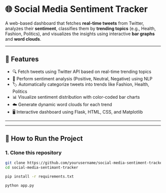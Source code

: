 # 🌐 Social Media Sentiment Tracker

A web-based dashboard that fetches **real-time tweets** from Twitter, analyzes their **sentiment**, classifies them by **trending topics** (e.g., Health, Fashion, Politics), and visualizes the insights using interactive **bar graphs** and **word clouds**.

---

## 📌 Features

- 🔍 Fetch tweets using Twitter API based on real-time trending topics
- 💬 Perform sentiment analysis (Positive, Neutral, Negative) using NLP
- 🏷️ Automatically categorize tweets into trends like Fashion, Health, Politics
- 📊 Visualize sentiment distribution with color-coded bar charts
- ☁️ Generate dynamic word clouds for each trend
- 🖥️ Interactive dashboard using Flask, HTML, CSS, and Matplotlib

---


---

## 🚀 How to Run the Project

### 1. Clone this repository
```bash
git clone https://github.com/yourusername/social-media-sentiment-tracker-minor-project.git
cd social-media-sentimant-tracker

pip install -r requirements.txt

python app.py




